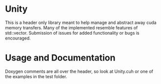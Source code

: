 # Unity
This is a header only library meant to help manage and abstract away cuda memory transfers. Many of the implemented 
resemble features of std::vector. Submission of issues for added functionality or bugs is encouraged. 

# Usage and Documentation
Doxygen comments are all over the header, so look at Unity.cuh or one of the examples in the test folder. 
